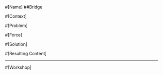 #[Name] 
##Bridge

#[Context]


#[Problem]


#[Force]


#[Solution]


#[Resulting Content]

***
#[Workshop]
